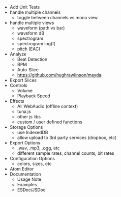- Add Unit Tests
- handle multiple channels
  - toggle between channels vs mono view
- handle multiple views
  - waveform (path vs bar)
  - waveform dB
  - spectrogram
  - spectrogram log(f)
  - pitch (EAC)
- Analyze
  - Beat Detection
  - BPM
  - Auto-Slice
  - https://github.com/hughrawlinson/meyda
- Export Slices
- Controls
  - Volume
  - Playback Speed
- Effects
  - All WebAudio (offline context)
  - tuna.js
  - other js libs
  - custom / user defined functions
- Storage Options
  - use IndexedDB
  - allow upload to 3rd party services (dropbox, etc)
- Export Options
  - .wav, .mp3, .ogg, etc
  - different sample rates, channel counts, bit rates
- Configuration Options
  - colors, sizes, etc
- Atom Editor
- Documentation
  - Usage Note
  - Examples
  - ESDoc/JSDoc

